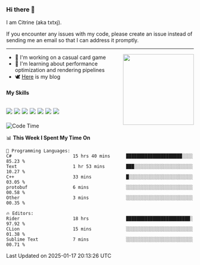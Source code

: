 ### Hi there 👋

I am Citrine (aka txtxj).

If you encounter any issues with my code, please create an issue instead of sending me an email so that I can address it promptly.

---

<img align="right" height="190" src="http://github-profile-summary-cards.vercel.app/api/cards/stats?username=txtxj&theme=vue">

- 🌱 I'm working on a casual card game
- 📖 I'm learning about performance optimization and rendering pipelines
- 🕊️ [Here](https://txtxj.top) is my blog

#### My Skills

![](https://img.shields.io/badge/Unity-000000?logo=unity&logoColor=fff)
![](https://img.shields.io/badge/C%23-239120?logo=csharp&logoColor=fff)
![](https://img.shields.io/badge/Python-3e74a2?logo=python&logoColor=fff)
![](https://img.shields.io/badge/C++-65318e?logo=cplusplus&logoColor=fff)
![](https://img.shields.io/badge/Vue-4FC08D?logo=vuedotjs&logoColor=fff)
![](https://img.shields.io/badge/Blender-f5792a?logo=blender&logoColor=fff)
![](https://img.shields.io/badge/MS%20SQL-cc2927?logo=microsoftsqlserver&logoColor=fff)
---

<!--START_SECTION:waka-->
![Code Time](http://img.shields.io/badge/Code%20Time-2%2C434%20hrs%2012%20mins-blue)

📊 **This Week I Spent My Time On** 

```text
💬 Programming Languages: 
C#                       15 hrs 40 mins      █████████████████████░░░░   85.23 % 
Text                     1 hr 53 mins        ███░░░░░░░░░░░░░░░░░░░░░░   10.27 % 
C++                      33 mins             █░░░░░░░░░░░░░░░░░░░░░░░░   03.05 % 
protobuf                 6 mins              ░░░░░░░░░░░░░░░░░░░░░░░░░   00.58 % 
Other                    3 mins              ░░░░░░░░░░░░░░░░░░░░░░░░░   00.35 % 

🔥 Editors: 
Rider                    18 hrs              ████████████████████████░   97.92 % 
CLion                    15 mins             ░░░░░░░░░░░░░░░░░░░░░░░░░   01.38 % 
Sublime Text             7 mins              ░░░░░░░░░░░░░░░░░░░░░░░░░   00.71 % 
```


 Last Updated on 2025-01-17 20:13:26 UTC
<!--END_SECTION:waka-->
